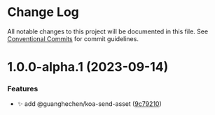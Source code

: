 # Change Log

All notable changes to this project will be documented in this file.
See [Conventional Commits](https://conventionalcommits.org) for commit guidelines.

# 1.0.0-alpha.1 (2023-09-14)


### Features

* ✨ add @guanghechen/koa-send-asset ([9c79210](https://github.com/guanghechen/koa/commit/9c7921067efc2e1a7d4f91febfd7ec5e8a515940))
